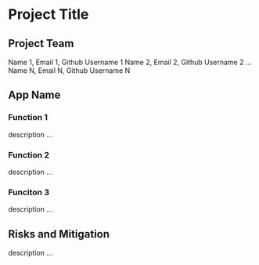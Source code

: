 # Project Title

## Project Team

Name 1, Email 1, Github Username 1
Name 2, Email 2, Github Username 2
...
Name N, Email N, Github Username N
## App Name

### Function 1
description ...

### Function 2
description ...

### Funciton 3
description ...

## Risks and Mitigation
description ...
